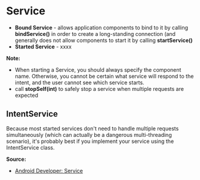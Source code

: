 # Service
* **Bound Service** - allows application components to bind to it by calling **bindService()** in order to create a long-standing connection (and generally does not allow components to start it by calling **startService()**
* **Started Service** - xxxx

**Note:** 
* When starting a Service, you should always specify the component name. Otherwise, you cannot be certain what service will respond to the intent, and the user cannot see which service starts.
* call **stopSelf(int)** to safely stop a service when multiple requests are expected

## IntentService
Because most started services don't need to handle multiple requests simultaneously (which can actually be a dangerous multi-threading scenario), it's probably best if you implement your service using the IntentService class.

**Source:**
* [Android Developer: Service](http://developer.android.com/guide/components/services.html)
